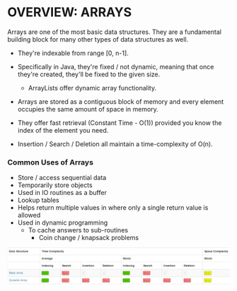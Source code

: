 # OVERVIEW: ARRAYS

Arrays are one of the most basic data structures. They are a fundamental building block for
many other types of data structures as well.  

- They're indexable from range [0, n-1]. 


- Specifically in Java, they're fixed / not dynamic, meaning that once they're created, they'll be fixed to the given size.
  - ArrayLists offer dynamic array functionality.


- Arrays are stored as a contiguous block of memory and every element occupies the same amount of space in memory. 


- They offer fast retrieval (Constant Time - O(1)) provided you know the index of the element you need.


- Insertion / Search / Deletion all maintain a time-complexity of O(n).

### Common Uses of Arrays
- Store / access sequential data
- Temporarily store objects
- Used in IO routines as a buffer
- Lookup tables
- Helps return multiple values in where only a single return value is allowed
- Used in dynamic programming
  - To cache answers to sub-routines
    - Coin change / knapsack problems

![img.png](img.png)